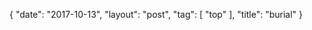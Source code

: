 {
   "date": "2017-10-13",
   "layout": "post",
   "tag": [
      "top"
   ],
   "title": "burial"
}

